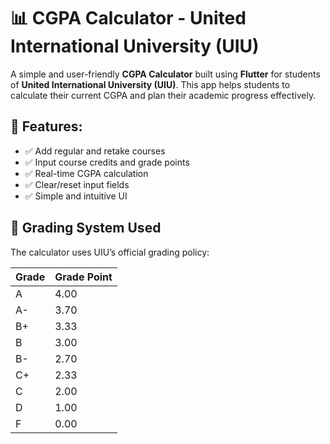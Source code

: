 # 📊 CGPA Calculator - United International University (UIU)
A simple and user-friendly **CGPA Calculator** built using **Flutter** for students of **United International University (UIU)**. This app helps students to calculate their current CGPA and plan their academic progress effectively.

## 🚀 Features:

- ✅ Add regular and retake courses
- ✅ Input course credits and grade points
- ✅ Real-time CGPA calculation
- ✅ Clear/reset input fields
- ✅ Simple and intuitive UI


## 🏫 Grading System Used

The calculator uses UIU’s official grading policy:

| Grade | Grade Point |
|-------|-------------|
| A     | 4.00        |
| A-    | 3.70        |
| B+    | 3.33        |
| B     | 3.00        |
| B-    | 2.70        |
| C+    | 2.33        |
| C     | 2.00        |
| D     | 1.00        |
| F     | 0.00        |

